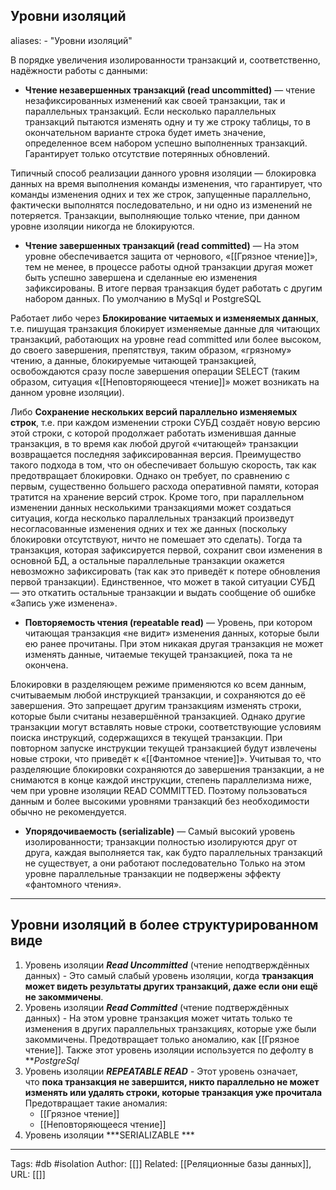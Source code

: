 ## Уровни изоляций
aliases: 
	- "Уровни изоляций"

В порядке увеличения изолированности транзакций и, соответственно, надёжности работы с данными:
- **Чтение незавершенных транзакций (read uncommitted)** — чтение незафиксированных изменений как своей транзакции, так и параллельных транзакций. Если несколько параллельных транзакций пытаются изменять одну и ту же строку таблицы, то в окончательном варианте строка будет иметь значение, определенное всем набором успешно выполненных транзакций. Гарантирует только отсутствие потерянных обновлений.

Типичный способ реализации данного уровня изоляции — блокировка данных на время выполнения команды изменения, что гарантирует, что команды изменения одних и тех же строк, запущенные параллельно, фактически выполнятся последовательно, и ни одно из изменений не потеряется. Транзакции, выполняющие только чтение, при данном уровне изоляции никогда не блокируются.
- **Чтение завершенных транзакций (read committed)** — На этом уровне обеспечивается защита от чернового, «[[Грязное чтение]]», тем не менее, в процессе работы одной транзакции другая может быть успешно завершена и сделанные ею изменения зафиксированы. В итоге первая транзакция будет работать с другим набором данных. По умолчанию в MySql и PostgreSQL

Работает либо через **Блокирование читаемых и изменяемых данных**, т.е. пишущая транзакция блокирует изменяемые данные для читающих транзакций, работающих на уровне read committed или более высоком, до своего завершения, препятствуя, таким образом, «грязному» чтению, а данные, блокируемые читающей транзакцией, освобождаются сразу после завершения операции SELECT (таким образом, ситуация «[[Неповторяющееся чтение]]» может возникать на данном уровне изоляции).

Либо **Сохранение нескольких версий параллельно изменяемых строк**, т.е. при каждом изменении строки СУБД создаёт новую версию этой строки, с которой продолжает работать изменившая данные транзакция, в то время как любой другой «читающей» транзакции возвращается последняя зафиксированная версия. Преимущество такого подхода в том, что он обеспечивает большую скорость, так как предотвращает блокировки. Однако он требует, по сравнению с первым, существенно большего расхода оперативной памяти, которая тратится на хранение версий строк. Кроме того, при параллельном изменении данных несколькими транзакциями может создаться ситуация, когда несколько параллельных транзакций произведут несогласованные изменения одних и тех же данных (поскольку блокировки отсутствуют, ничто не помешает это сделать). Тогда та транзакция, которая зафиксируется первой, сохранит свои изменения в основной БД, а остальные параллельные транзакции окажется невозможно зафиксировать (так как это приведёт к потере обновления первой транзакции). Единственное, что может в такой ситуации СУБД — это откатить остальные транзакции и выдать сообщение об ошибке «Запись уже изменена».
- **Повторяемость чтения (repeatable read)** — Уровень, при котором читающая транзакция «не видит» изменения данных, которые были ею ранее прочитаны. При этом никакая другая транзакция не может изменять данные, читаемые текущей транзакцией, пока та не окончена.

Блокировки в разделяющем режиме применяются ко всем данным, считываемым любой инструкцией транзакции, и сохраняются до её завершения. Это запрещает другим транзакциям изменять строки, которые были считаны незавершённой транзакцией. Однако другие транзакции могут вставлять новые строки, соответствующие условиям поиска инструкций, содержащихся в текущей транзакции. При повторном запуске инструкции текущей транзакцией будут извлечены новые строки, что приведёт к «[[Фантомное чтение]]». Учитывая то, что разделяющие блокировки сохраняются до завершения транзакции, а не снимаются в конце каждой инструкции, степень параллелизма ниже, чем при уровне изоляции READ COMMITTED. Поэтому пользоваться данным и более высокими уровнями транзакций без необходимости обычно не рекомендуется.
- **Упорядочиваемость (serializable)** — Самый высокий уровень изолированности; транзакции полностью изолируются друг от друга, каждая выполняется так, как будто параллельных транзакций не существует, а они работают последовательно Только на этом уровне параллельные транзакции не подвержены эффекту «фантомного чтения».

---
## Уровни изоляций в более структурированном виде

1. Уровень изоляции ***Read Uncommitted*** (чтение неподтверждённых данных) - Это самый слабый уровень изоляции, когда **транзакция может видеть результаты других транзакций, даже если они ещё не закоммичены**.
2. Уровень изоляции ***Read Committed*** (чтение подтверждённых данных) - На этом уровне транзакция может читать только те изменения в других параллельных транзакциях, которые уже были закоммичены. Предотвращает только аномалию, как [[Грязное чтение]]. Также этот уровень изоляции используется по дефолту в ***PostgreSql*
3. Уровень изоляции ***REPEATABLE READ*** - Этот уровень означает, что **пока транзакция не завершится, никто параллельно не может изменять или удалять строки, которые транзакция уже прочитала**
	Предотвращает такие аномалия:
	- [[Грязное чтение]]
	- [[Неповторяющееся чтение]]
4. Уровень изоляции ***SERIALIZABLE ***

---

Tags: #db #isolation
Author: [[]]
Related: [[Реляционные базы данных]],
URL: [[]]